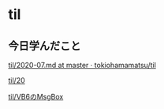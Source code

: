 # til

## 今日学んだこと

[til/2020\-07\.md at master · tokiohamamatsu/til](https://github.com/tokiohamamatsu/til/blob/master/tir/2020-07.md#20)

[til/20](https://github.com/tokiohamamatsu/til/blob/master/%E6%B4%BB%E5%8B%95%E8%A8%98%E9%8C%B2/07/20.md)

[til/VB6のMsgBox](https://github.com/tokiohamamatsu/til/blob/master/VB/VB6%E3%81%AEMsgBox.md)